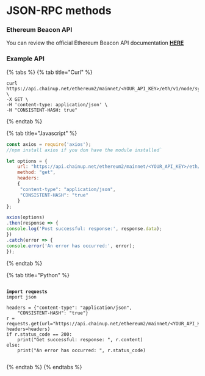 # JSON-RPC methods

### Ethereum Beacon API

You can review the official Ethereum Beacon API documentation [**HERE**](https://ethereum.github.io/beacon-APIs/?urls.primaryName=dev#/Beacon)

### Example API

{% tabs %}
{% tab title="Curl" %}
```
curl https://api.chainup.net/ethereum2/mainnet/<YOUR_API_KEY>/eth/v1/node/syncing \
-X GET \
-H 'content-type: application/json' \
-H "CONSISTENT-HASH: true" 
```
{% endtab %}

{% tab title="Javascript" %}
```javascript
const axios = require('axios');
//npm install axios if you don have the module installed`

let options = {
    url: "https://api.chainup.net/ethereum2/mainnet/<YOUR_API_KEY>/eth/v1/node/syncing",
    method: "get",
    headers:
    { 
     "content-type": "application/json",
     "CONSISTENT-HASH": "true"
    }
};

axios(options)
.then(response => {
console.log('Post successful: response:', response.data);
})
.catch(error => {
console.error('An error has occurred:', error);
});
```
{% endtab %}

{% tab title="Python" %}
<pre class="language-python"><code class="lang-python">
<strong>import requests
</strong>import json

headers = {"content-type": "application/json",
    "CONSISTENT-HASH": "true"}
r = requests.get(url="https://api.chainup.net/ethereum2/mainnet/&#x3C;YOUR_API_KEY>/eth/v1/node/syncing", headers=headers)
if r.status_code == 200:
    print("Get successful: response: ", r.content)
else:
    print("An error has occurred: ", r.status_code)

</code></pre>
{% endtab %}
{% endtabs %}
